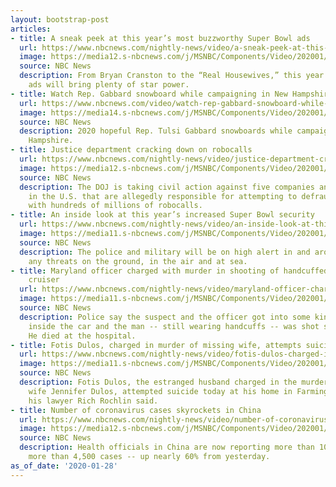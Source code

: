 ```yaml
---
layout: bootstrap-post
articles:
- title: A sneak peek at this year’s most buzzworthy Super Bowl ads
  url: https://www.nbcnews.com/nightly-news/video/a-sneak-peek-at-this-year-s-most-buzzworthy-super-bowl-ads-77726789516
  image: https://media12.s-nbcnews.com/j/MSNBC/Components/Video/202001/nn_gsc_super_bowl_ads_200128_1920x1080.nbcnews-fp-1200-630.jpg
  source: NBC News
  description: From Bryan Cranston to the “Real Housewives,” this year’s Super Bowl
    ads will bring plenty of star power.
- title: Watch Rep. Gabbard snowboard while campaigning in New Hampshire
  url: https://www.nbcnews.com/video/watch-rep-gabbard-snowboard-while-campaigning-in-new-hampshire-77724741978
  image: https://media14.s-nbcnews.com/j/MSNBC/Components/Video/202001/f_mo_gabbardshredz_200128.nbcnews-fp-1200-630.jpg
  source: NBC News
  description: 2020 hopeful Rep. Tulsi Gabbard snowboards while campaigning in New
    Hampshire.
- title: Justice department cracking down on robocalls
  url: https://www.nbcnews.com/nightly-news/video/justice-department-cracking-down-on-robocalls-77726277693
  image: https://media12.s-nbcnews.com/j/MSNBC/Components/Video/202001/nn_jke_stopping_robocalls_200128_1920x1080.nbcnews-fp-1200-630.jpg
  source: NBC News
  description: The DOJ is taking civil action against five companies and three individuals
    in the U.S. that are allegedly responsible for attempting to defraud Americans
    with hundreds of millions of robocalls.
- title: An inside look at this year’s increased Super Bowl security
  url: https://www.nbcnews.com/nightly-news/video/an-inside-look-at-this-year-s-increased-super-bowl-security-77726277658
  image: https://media11.s-nbcnews.com/j/MSNBC/Components/Video/202001/nn_ksa_super_bowl_security_200128_1580257216818.nbcnews-fp-1200-630.jpg
  source: NBC News
  description: The police and military will be on high alert in and around Miami for
    any threats on the ground, in the air and at sea.
- title: Maryland officer charged with murder in shooting of handcuffed man inside
    cruiser
  url: https://www.nbcnews.com/nightly-news/video/maryland-officer-charged-with-murder-in-shooting-of-handcuffed-man-inside-cruiser-77726277631
  image: https://media11.s-nbcnews.com/j/MSNBC/Components/Video/202001/nn_pwi_md_police_cruiser_shooting_200128_1920x1080.nbcnews-fp-1200-630.jpg
  source: NBC News
  description: Police say the suspect and the officer got into some kind of struggle
    inside the car and the man -- still wearing handcuffs -- was shot several times.
    He died at the hospital.
- title: Fotis Dulos, charged in murder of missing wife, attempts suicide
  url: https://www.nbcnews.com/nightly-news/video/fotis-dulos-charged-in-murder-of-missing-wife-attempts-suicide-77725253849
  image: https://media11.s-nbcnews.com/j/MSNBC/Components/Video/202001/nn_rel_fotis_dulos_found_unresponsive_200128_1580257327649.nbcnews-fp-1200-630.jpg
  source: NBC News
  description: Fotis Dulos, the estranged husband charged in the murder of his missing
    wife Jennifer Dulos, attempted suicide today at his home in Farmington, Connecticut,
    his lawyer Rich Rochlin said.
- title: Number of coronavirus cases skyrockets in China
  url: https://www.nbcnews.com/nightly-news/video/number-of-coronavirus-cases-skyrockets-in-china-77725253811
  image: https://media12.s-nbcnews.com/j/MSNBC/Components/Video/202001/nn_ggu_coronavirus_200128_1920x1080.nbcnews-fp-1200-630.jpg
  source: NBC News
  description: Health officials in China are now reporting more than 100 deaths and
    more than 4,500 cases -- up nearly 60% from yesterday.
as_of_date: '2020-01-28'
---
```


